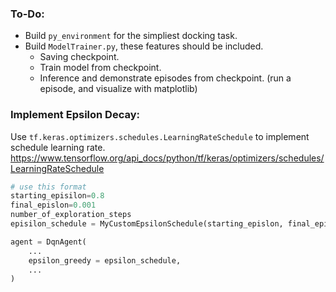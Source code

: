### To-Do:
- Build `py_environment` for the simpliest docking task.
- Build `ModelTrainer.py`, these features should be included.
    + Saving checkpoint.
    + Train model from checkpoint.
    + Inference and demonstrate episodes from checkpoint. (run a episode, and visualize with matplotlib)

### Implement Epsilon Decay:
Use `tf.keras.optimizers.schedules.LearningRateSchedule` to implement schedule learning rate.
https://www.tensorflow.org/api_docs/python/tf/keras/optimizers/schedules/LearningRateSchedule

```python
# use this format
starting_episilon=0.8
final_epislon=0.001
number_of_exploration_steps 
episilon_schedule = MyCustomEpsilonSchedule(starting_epislon, final_epislon, number_of_exploration_steps)

agent = DqnAgent(
    ...
    epsilon_greedy = epsilon_schedule,
    ...
)
```